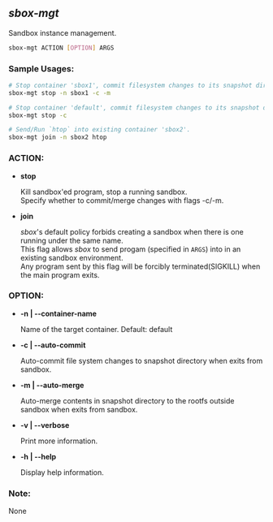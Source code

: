 ## *sbox-mgt*

Sandbox instance management.

```bash
sbox-mgt ACTION [OPTION] ARGS
```

### Sample Usages:

```bash
# Stop container 'sbox1', commit filesystem changes to its snapshot directory, merge snapshot to current rootfs.
sbox-mgt stop -n sbox1 -c -m

# Stop container 'default', commit filesystem changes to its snapshot directory.
sbox-mgt stop -c

# Send/Run `htop` into existing container 'sbox2'.
sbox-mgt join -n sbox2 htop
```

### ACTION:

* **stop**

    Kill sandbox'ed program, stop a running sandbox.\
    Specify whether to commit/merge changes with flags -c/-m.
    
* **join**

    *sbox*'s default policy forbids creating a sandbox when there is one running under the same name.\
    This flag allows *sbox* to send progam (specified in `ARGS`) into in an existing sandbox environment.\
    Any program sent by this flag will be forcibly terminated(SIGKILL) when the main program exits.

### OPTION:

* **-n | --container-name**

    Name of the target container.
    Default: default

* **-c | --auto-commit**

    Auto-commit file system changes to snapshot directory when exits from sandbox.
    
* **-m | --auto-merge**

    Auto-merge contents in snapshot directory to the rootfs outside sandbox when exits from sandbox.

* **-v | --verbose**

    Print more information.
    
* **-h | --help**

    Display help information.


### Note:

None

